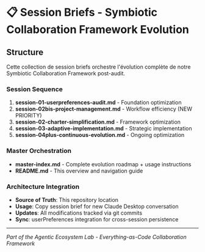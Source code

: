 # 📋 Session Briefs - Symbiotic Collaboration Framework Evolution

## Structure

Cette collection de session briefs orchestre l'évolution complète de notre Symbiotic Collaboration Framework post-audit.

### Session Sequence

1. **session-01-userpreferences-audit.md** - Foundation optimization
2. **session-02bis-project-management.md** - Workflow efficiency (NEW PRIORITY)
3. **session-02-charter-simplification.md** - Framework optimization
4. **session-03-adaptive-implementation.md** - Strategic implementation
5. **session-04plus-continuous-evolution.md** - Ongoing optimization

### Master Orchestration

- **master-index.md** - Complete evolution roadmap + usage instructions
- **README.md** - This overview and navigation guide

### Architecture Integration

- **Source of Truth**: This repository location
- **Usage**: Copy session brief for new Claude Desktop conversation
- **Updates**: All modifications tracked via git commits
- **Sync**: userPreferences integration for cross-session persistence

---

*Part of the Agentic Ecosystem Lab - Everything-as-Code Collaboration Framework*